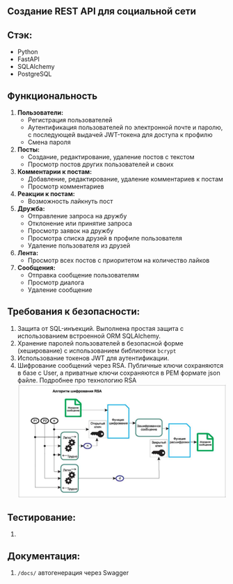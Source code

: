 ##  Создание REST API для социальной сети

## Стэк:
 - Python
 - FastAPI
 - SQLAlchemy
 - PostgreSQL

## Функциональность
1. **Пользователи:**
    - Регистрация пользователей
    - Аутентификация пользователей по электронной почте и паролю, с последующей выдачей JWT-токена для доступа к профилю
    - Смена пароля
2. **Посты:**
    - Создание, редактирование, удаление постов с текстом
    - Просмотр постов других пользователей и своих
3. **Комментарии к постам:**
    - Добавление, редактирование, удаление комментариев к постам
    - Просмотр комментариев 
4. **Реакции к постам:**
    - Возможность лайкнуть пост 
5. **Дружба:**
    - Отправление запроса на дружбу
    - Отклонение или принятие запроса 
    - Просмотр заявок на дружбу
    - Просмотра списка друзей в профиле пользователя
    - Удаление пользователя из друзей
6. **Лента:**
    - Просмотр всех постов с приоритетом на количество лайков
7. **Сообщения:**
    - Отправка сообщение пользователям
    - Просмотр диалога 
    - Удаление сообщение 

## Требования к безопасности:

1. Защита от SQL-инъекций. Выполнена простая защита с использованием встроенной ORM SQLAlchemy.
2. Хранение паролей пользователей в безопасной форме (хеширование) с использованием библиотеки `bcrypt`
3. Использование токенов JWT для аутентификации.
4. Шифрование сообщений через RSA. Публичные ключи сохраняются в базе с User, а приватные ключи сохраняются в PEM формате json файле. Подробнее про технологию RSA 
![rsa.jpg](img_readme%2Frsa.jpg)

## Тестирование:
1. 

## Документация:
1. `/docs/` автогенерация через Swagger
